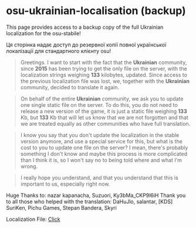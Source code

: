 # osu-ukrainian-localisation (backup)
This page provides access to a backup copy of the full Ukrainian localization for the osu-stabile!

Ця сторінка надає доступ до резервної копії повної української локалізації для стандартного клієнту osu!

> Greetings. I want to start with the fact that the **Ukrainian** community,
> since **2015** has been trying to get the only file on the server, with
> the localization strings weighing **133** kilobytes, updated. Since access
> to the previous localization file was lost, we, together with the
> **Ukrainian** community, decided to translate it again.

> On behalf of the entire **Ukrainian** community, we ask you to update one
> single static file on the server. To do this, you do not need to
> release a new version of the game, it is just a static file weighing
> **133** Kb, but **133** Kb that will let us know that we are not forgotten and
> that we are treated equally as other communities who have full
> translation.

> I know you say that you don't update the localization in the stable
> version anymore, and use a special service for this, but what is the
> cost to you to update one file on the server? I mean, there's probably
> something I don't know and maybe this process is more complicated than
> I think it is, so I won't say no to being told where and what I'm
> wrong.

> I really hope you understand, and that you understand that this is
> important to us, especially right now.

Huge Thanks to: nazar kapanacha, Suzuori, Ky3bMa_CKP9l6iH
Thank you to all those who helped with the translation: DaHuJlo, salantar, [KDS] SuriKen, Pichu Games, Stepan Bandera, Skyri

Localization File: [Click](https://github.com/craq47/osu-ukrainian-localisation/blob/main/uk-UA.txt)
